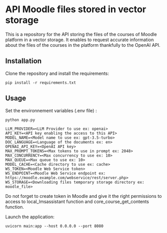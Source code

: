 # API Moodle files stored in vector storage

This is a repository for the API storing the files of the courses of Moodle platform in a vector storage.
It enables to request accurate information about the files of the courses in the platform thankfully to the OpenAI API.

## Installation

Clone the repository and install the requirements:

```
pip install -r requirements.txt
```

## Usage

Set the environnement variables (.env file) :

```
python app.py
```

```
LLM_PROVIDER=<LLM Provider to use ex: openai>
API_KEY=<API key enabling the access to this API>
MODEL_NAME=<Model name to use ex: gpt-3.5-turbo>
DOC_LANGUAGE=<Language of the documents ex: en>
OPENAI_API_KEY=<OpenAI API key>
MAX_PROMPT_TOKENS=<Max tokens to use in prompt ex: 2048>
MAX_CONCURRENCY=<Max concurrency to use ex: 10>
MAX_QUEUE=<Max queue to use ex: 10>
MODEL_CACHE=<Cache directory to use ex: cache> 
WS_TOKEN=<Moodle Web Service token>
WS_ENDPOINT=<Moodle Web Service endpoint ex: https://moodle.example.com/webservice/rest/server.php>
WS_STORAGE=<Downloading files temporary storage directory ex: moodle_file>
```

Do not forget to create token in Moodle and give it the right permissions to access to local_lmsassistant function and core_course_get_contents function.

Launch the application:

```
uvicorn main:app --host 0.0.0.0 --port 8080
```